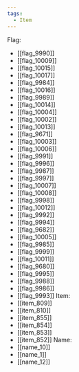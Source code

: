 ```yaml
---
tags:
  - Item
---
```

Flag:
- [[flag_9990]]
- [[flag_10009]]
- [[flag_10015]]
- [[flag_10017]]
- [[flag_9984]]
- [[flag_10016]]
- [[flag_9989]]
- [[flag_10014]]
- [[flag_10004]]
- [[flag_10002]]
- [[flag_10013]]
- [[flag_9671]]
- [[flag_10003]]
- [[flag_10006]]
- [[flag_9991]]
- [[flag_9996]]
- [[flag_9987]]
- [[flag_9997]]
- [[flag_10007]]
- [[flag_10008]]
- [[flag_9998]]
- [[flag_10012]]
- [[flag_9992]]
- [[flag_9994]]
- [[flag_9682]]
- [[flag_10005]]
- [[flag_9985]]
- [[flag_9999]]
- [[flag_10011]]
- [[flag_9680]]
- [[flag_9995]]
- [[flag_9988]]
- [[flag_9986]]
- [[flag_9993]]
Item:
- [[item_809]]
- [[item_810]]
- [[item_855]]
- [[item_854]]
- [[item_853]]
- [[item_852]]
Name:
- [[name_10]]
- [[name_1]]
- [[name_12]]

